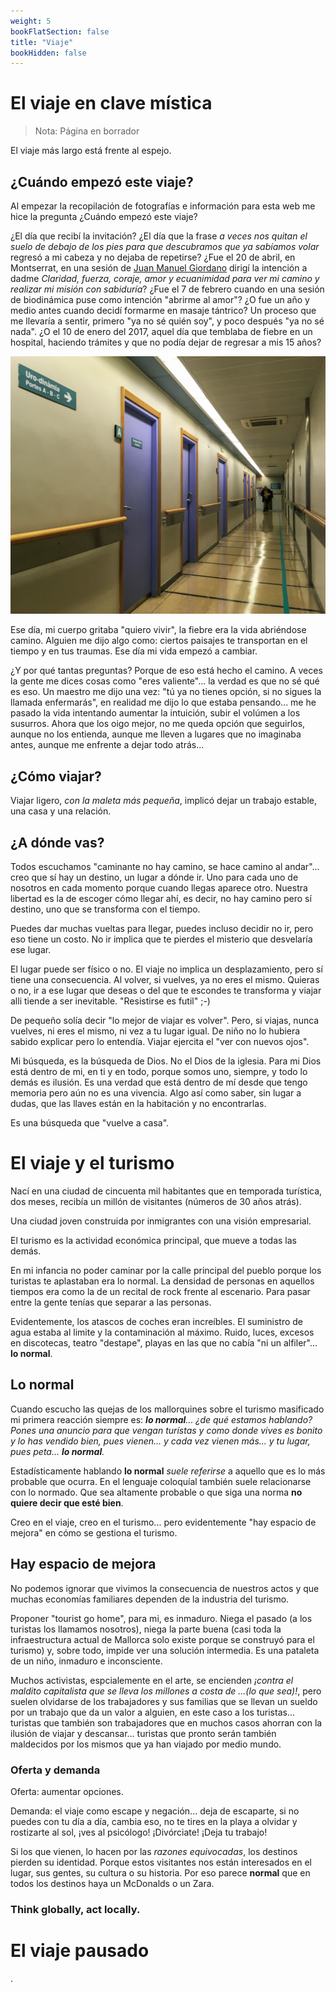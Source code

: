 ```yaml
---
weight: 5
bookFlatSection: false
title: "Viaje"
bookHidden: false
---
```


# El viaje en clave mística

> Nota: Página en borrador
>

El viaje más largo está frente al espejo.

## ¿Cuándo empezó este viaje?

Al empezar la recopilación de fotografías e información para esta web me hice la pregunta ¿Cuándo empezó este viaje?

¿El día que recibí la invitación? ¿El día que la frase _a veces nos quitan el suelo de debajo de los pies para que
descubramos que ya sabíamos volar_ regresó a mi cabeza y no dejaba de repetirse?
¿Fue el 20 de abril, en Montserrat, en una sesión de [Juan Manuel Giordano](https://www.juanmanuelgiordano.com/) dirigí
la intención a dadme _Claridad, fuerza, coraje, amor y ecuanimidad para ver mi camino y realizar mi misión con
sabiduría_?
¿Fue el 7 de febrero cuando en una sesión de biodinámica puse como intención "abrirme al amor"?
¿O fue un año y medio antes cuando decidí formarme en masaje tántrico? Un proceso que me llevaría a sentir,
primero "ya no sé quién soy", y poco después "ya no sé nada".
¿O el 10 de enero del 2017, aquel día que temblaba de fiebre en un hospital, haciendo trámites y que no podía dejar de
regresar a mis 15 años?

![IMG_3027_Screenshot.png](IMG_3027_Screenshot.png)

Ese día, mi cuerpo gritaba "quiero vivir", la fiebre era la vida abriéndose camino. Alguien me dijo algo como: ciertos
paisajes te transportan en el tiempo y en tus traumas. Ese día mi vida empezó a cambiar.

¿Y por qué tantas preguntas? Porque de eso está hecho el camino. A veces la gente me dices cosas como "eres valiente"...
la verdad es que no sé qué es eso. Un maestro me dijo una vez: "tú ya no tienes opción, si no sigues la llamada
enfermarás", en realidad me dijo lo que estaba pensando... me he pasado la vida intentando aumentar la intuición, subir
el volúmen a los susurros. Ahora que los oigo mejor, no me queda opción que seguirlos,
aunque no los entienda, aunque me lleven a lugares que no imaginaba antes, aunque me enfrente a dejar todo atrás...

## ¿Cómo viajar?

Viajar ligero, _con la maleta más pequeña_, implicó dejar un trabajo estable, una casa y una relación.

## ¿A dónde vas?

Todos escuchamos "caminante no hay camino, se hace camino al andar"... creo que sí hay un destino, un lugar
a dónde ir. Uno para cada uno de nosotros en cada momento porque cuando llegas aparece otro. Nuestra libertad es la de
escoger cómo llegar ahí, es decir, no hay camino pero sí destino, uno que se transforma con el tiempo.

Puedes dar muchas vueltas para llegar, puedes incluso decidir no ir, pero eso tiene un costo. No ir implica que te
pierdes
el misterio que desvelaría ese lugar.

El lugar puede ser físico o no. El viaje no implica un desplazamiento, pero sí tiene una consecuencia.
Al volver, si vuelves, ya no eres el mismo. Quieras o no, ir a ese lugar que deseas o del que te escondes
te transforma y viajar alli tiende a ser inevitable. "Resistirse es futil" ;-)

De pequeño solía decir "lo mejor de viajar es volver". Pero, si viajas, nunca vuelves, ni eres el mismo, ni vez a tu
lugar igual. De niño no lo hubiera sabido explicar pero lo entendía. Viajar ejercita el "ver con nuevos ojos".

Mi búsqueda, es la búsqueda de Dios. No el Dios de la iglesia. Para mi Dios está dentro de mi, en ti y en todo, porque
somos uno, siempre, y todo lo demás es ilusión. Es una verdad que está dentro de mí desde que tengo memoria pero aún no
es una vivencia. Algo así como saber, sin lugar a dudas, que las llaves están en la habitación y no encontrarlas.

Es una búsqueda que "vuelve a casa".

# El viaje y el turismo

Nací en una ciudad de cincuenta mil habitantes que en temporada turística, dos meses, recibía un
millón de visitantes (números de 30 años atrás).

Una ciudad joven construida por inmigrantes con una visión empresarial.

El turismo es la actividad económica principal, que mueve a todas las demás.

En mi infancia no poder caminar por la calle principal del pueblo porque los turistas te aplastaban era lo normal.
La densidad de personas en aquellos tiempos era como la de un recital de rock frente al escenario. Para pasar
entre la gente tenías que separar a las personas.

Evidentemente, los atascos de coches eran increíbles. El suministro de agua estaba al limite y la contaminación al
máximo.
Ruido, luces, excesos en discotecas, teatro "destape", playas en las que no cabía "ni un alfiler"... **lo normal**.

## Lo normal

Cuando escucho las quejas de los mallorquines sobre el turismo masificado mi primera reacción
siempre es: _**lo normal**... ¿de qué estamos hablando? Pones una anuncio para que vengan turístas y como
donde vives es bonito y lo has vendido bien, pues vienen... y cada vez vienen más... y tu lugar, pues peta...
**lo normal**._

Estadísticamente hablando **lo normal** _suele referirse_ a aquello que es lo más probable que ocurra. En el lenguaje
coloquíal también suele relacionarse con lo normado. Que sea altamente probable o que siga una norma **no quiere decir
que esté bien**.

Creo en el viaje, creo en el turismo... pero evidentemente "hay espacio de mejora" en cómo se gestiona el turismo.

## Hay espacio de mejora

No podemos ignorar que vivimos la consecuencia de nuestros actos y que muchas economías familiares dependen de la
industria del turismo.

Proponer "tourist go home", para mi, es inmaduro. Niega el pasado (a los turistas los llamamos nosotros), niega la
parte buena (casi toda la infraestructura actual de Mallorca solo existe porque se construyó para el turismo) y, sobre
todo, impide ver una solución intermedia. Es una pataleta de un niño, inmaduro e inconsciente.

Muchos activistas, espcialemente en el arte, se encienden _¡contra el maldito capitalista que se lleva los millones
a costa de ...(lo que sea)!_, pero suelen olvidarse de los trabajadores y sus familias que se llevan un sueldo por un
trabajo que da un valor a alguien, en este caso a los turistas... turistas que también son trabajadores que en muchos
casos ahorran con la ilusión de viajar y descansar... turistas que pronto serán también maldecidos por los mismos
que ya han viajado por medio mundo.

### Oferta y demanda

Oferta: aumentar opciones.

Demanda: el viaje como escape y negación... deja de escaparte, si no puedes con tu día a día, cambia eso, no te tires
en la playa a olvidar y rostizarte al sol, ¡ves al psicólogo! ¡Divórciate! ¡Deja tu trabajo!

Si los que vienen, lo hacen por las _razones equivocadas_, los destinos pierden su identidad. Porque estos visitantes
nos están interesados en el lugar, sus gentes, su cultura o su historia. Por eso parece **normal** que en todos los
destinos haya un McDonalds o un Zara.

### Think globally, act locally.

# El viaje pausado

.



